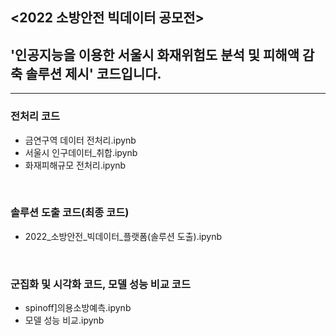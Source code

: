 
## <2022 소방안전 빅데이터 공모전> 
## '인공지능을 이용한 서울시 화재위험도 분석 및 피해액 감축 솔루션 제시' 코드입니다.
--------------------------------------------
### 전처리 코드
- 금연구역 데이터 전처리.ipynb
- 서울시 인구데이터_취합.ipynb
- 화재피해규모 전처리.ipynb

</br>

### 솔루션 도출 코드(최종 코드)
- 2022_소방안전_빅데이터_플랫폼(솔루션 도출).ipynb
</br>

### 군집화 및 시각화 코드, 모델 성능 비교 코드
- spinoff]의용소방예측.ipynb
- 모델 성능 비교.ipynb
